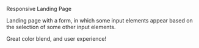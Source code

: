 Responsive Landing Page

Landing page with a form, in which some input elements appear based on the selection of some other input elements.

Great color blend, and user experience!

